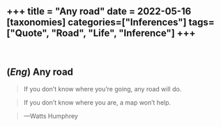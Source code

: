 +++
title = "Any road"
date = 2022-05-16
[taxonomies]
categories=["Inferences"]
tags=["Quote", "Road", "Life", "Inference"]
+++
---
<br>

## (*Eng*) Any road

> If you don’t know where you’re going, any road will do.

> If you don’t know where you are, a map won’t help.

> —Watts Humphrey